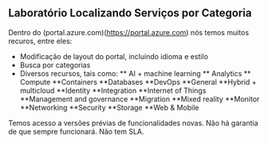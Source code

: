 ## Laboratório Localizando Serviços por Categoria ##

Dentro do (portal.azure.com)(https://portal.azure.com) nós temos muitos recuros, entre eles:

* Modificação de layout do portal, incluindo idioma e estilo
* Busca por categorias
* Diversos recursos, tais como: 
** AI + machine learning
** Analytics
** Compute
**Containers
**Databases
**DevOps
**General
**Hybrid + multicloud
**Identity
**Integration
**Internet of Things
**Management and governance
**Migration
**Mixed reality
**Monitor
**Networking
**Security
**Storage
**Web & Mobile

Temos acesso a versões prévias de funcionalidades novas. Não há garantia de que sempre funcionará. Não tem SLA.
